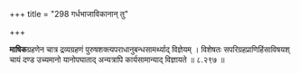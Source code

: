+++
title = "298 गर्धभाजाविकानान् तु"

+++

**माषिक**ग्रहणेन चात्र द्रव्यग्रहणं पुरुषशक्त्यपराधानुबन्धसामर्थ्याद् विज्ञेयम् । विशेषतः सपरिग्रहप्राणिहिंसाविषयश् चायं दण्ड उच्यमानो यानोपघाताद् अन्यत्रापि कार्यसामान्याद् विज्ञायते ॥ ८.२९७ ॥